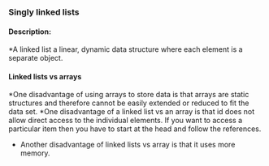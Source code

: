 ### Singly linked lists
#### Description:
*A linked list a linear, dynamic data structure where each element is a separate
object.
#### Linked lists vs arrays
*One disadvantage of using arrays to store data is that arrays are static
structures and therefore cannot be easily extended or reduced to fit the
data set.
*One disadvantage of a linked list vs an array is that id does not allow direct
access to the individual elements. If you want to access a particular item
then you have to start at the head and follow the references.
* Another disadvantage of linked lists vs array is that it uses more memory.
